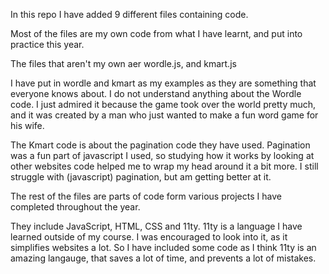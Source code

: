 In this repo I have added 9 different files containing code.

Most of the files are my own code from what I have learnt, and put into practice this year.

The files that aren't my own aer wordle.js, and kmart.js

I have put in wordle and kmart as my examples as they are something that everyone knows about. I do not understand anything about the Wordle code. I just admired it because the game took over the world pretty much, and it was created by a man who just wanted to make a fun word game for his wife.

The Kmart code is about the pagination code they have used. Pagination was a fun part of javascript I used, so studying how it works by looking at other websites code helped me to wrap my head around it a bit more. I still struggle with (javascript) pagination, but am getting better at it.

The rest of the files are parts of code form various projects I have completed throughout the year.

They include JavaScript, HTML, CSS and 11ty. 11ty is a language I have learned outside of my course. I was encouraged to look into it, as it simplifies websites a lot. So I have included some code as I think 11ty is an amazing langauge, that saves a lot of time, and prevents a lot of mistakes.
